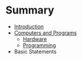 # Summary

* [Introduction](README.md)
* [Computers and Programs](chapters/0/computers_and_programs.md)
   * [Hardware](chapters/0/hardware.md)
   * [Programming](chapters/0/programming.md)
* Basic Statements


